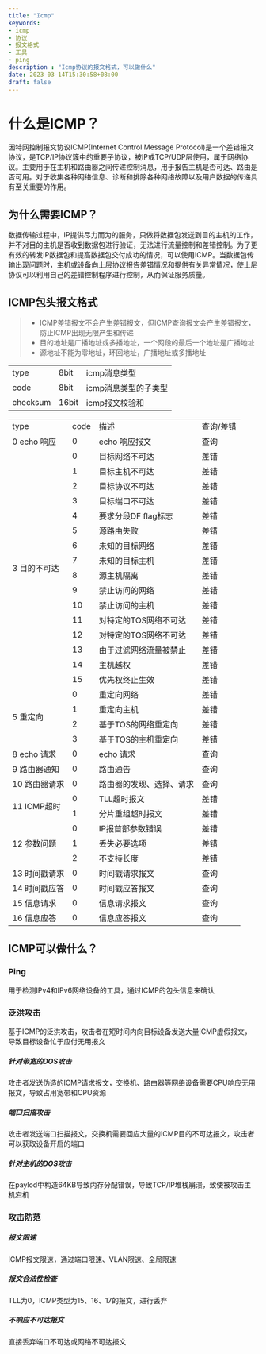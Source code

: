 ```yaml
---
title: "Icmp"
keywords:
- icmp
- 协议
- 报文格式
- 工具
- ping
description : "Icmp协议的报文格式，可以做什么"
date: 2023-03-14T15:30:58+08:00
draft: false
---
```


# 什么是ICMP？

因特网控制报文协议ICMP(Internet Control Message Protocol)是一个差错报文协议，是TCP/IP协议簇中的重要子协议，被IP或TCP/UDP层使用，属于网络协议。主要用于在主机和路由器之间传递控制消息，用于报告主机是否可达、路由是否可用。对于收集各种网络信息、诊断和排除各种网络故障以及用户数据的传递具有至关重要的作用。

## 为什么需要ICMP？
数据传输过程中，IP提供尽力而为的服务，只做将数据包发送到目的主机的工作，并不对目的主机是否收到数据包进行验证，无法进行流量控制和差错控制。为了更有效的转发IP数据包和提高数据包交付成功的情况，可以使用ICMP。当数据包传输出现问题时，主机或设备向上层协议报告差错情况和提供有关异常情况，使上层协议可以利用自己的差错控制程序进行控制，从而保证服务质量。

## ICMP包头报文格式

> - ICMP差错报文不会产生差错报文，但ICMP查询报文会产生差错报文，防止ICMP出现无限产生和传递
> - 目的地址是广播地址或多播地址，一个网段的最后一个地址是广播地址
> - 源地址不能为零地址，环回地址，广播地址或多播地址

<table>
    <tr>
        <td>type</td>
        <td>8bit</td>
        <td>icmp消息类型</td>
    </tr>
    <tr>
        <td>code</td>
        <td>8bit</td>
        <td>icmp消息类型的子类型</td>
    </tr>
    <tr>
        <td>checksum</td>
        <td>16bit</td>
        <td>icmp报文校验和</td>
    </tr>
</table>

<table>
    <tr>
        <td>type</td>
        <td>code</td>
        <td>描述</td>
        <td>查询/差错</td>
    </tr>
    <tr>
        <td>0 echo 响应</td>
        <td>0</td>
        <td>echo 响应报文</td>
        <td>查询</td>
    </tr>
    <tr>
        <td rowspan="16">3 目的不可达</td>
        <td>0</td>
        <td>目标网络不可达</td>
        <td>差错</td>
    </tr>
    <tr>
        <td>1</td>
        <td>目标主机不可达</td>
        <td>差错</td>
    </tr>
    <tr>
        <td>2</td>
        <td>目标协议不可达</td>
        <td>差错</td>
    </tr>
    <tr>
        <td>3</td>
        <td>目标端口不可达</td>
        <td>差错</td>
    </tr>
    <tr>
        <td>4</td>
        <td>要求分段DF flag标志</td>
        <td>差错</td>
    </tr>
    <tr>
        <td>5</td>
        <td>源路由失败</td>
        <td>差错</td>
    </tr>
    <tr>
        <td>6</td>
        <td>未知的目标网络</td>
        <td>差错</td>
    </tr>
    <tr>
        <td>7</td>
        <td>未知的目标主机</td>
        <td>差错</td>
    </tr>
    <tr>
        <td>8</td>
        <td>源主机隔离</td>
        <td>差错</td>
    </tr>
    <tr>
        <td>9</td>
        <td>禁止访问的网络</td>
        <td>差错</td>
    </tr>
    <tr>
        <td>10</td>
        <td>禁止访问的主机</td>
        <td>差错</td>
    </tr>
    <tr>
        <td>11</td>
        <td>对特定的TOS网络不可达</td>
        <td>差错</td>
    </tr>
    <tr>
        <td>12</td>
        <td>对特定的TOS网络不可达</td>
        <td>差错</td>
    </tr>
    <tr>
        <td>13</td>
        <td>由于过滤网络流量被禁止</td>
        <td>差错</td>
    </tr>
    <tr>
        <td>14</td>
        <td>主机越权</td>
        <td>差错</td>
    </tr>
    <tr>
        <td>15</td>
        <td>优先权终止生效</td>
        <td>差错</td>
    </tr>
    <tr>
        <td rowspan="4">5 重定向</td>
        <td>0</td>
        <td>重定向网络</td>
        <td>差错</td>
    </tr>
    <tr>
        <td>1</td>
        <td>重定向主机</td>
        <td>差错</td>
    </tr>
    <tr>
        <td>2</td>
        <td>基于TOS的网络重定向</td>
        <td>差错</td>
    </tr>
    <tr>
        <td>3</td>
        <td>基于TOS的主机重定向</td>
        <td>差错</td>
    </tr>
    <tr>
        <td>8 echo 请求</td>
        <td>0</td>
        <td>echo 请求</td>
        <td>查询</td>
    </tr>
    <tr>
        <td>9 路由器通知</td>
        <td>0</td>
        <td>路由通告</td>
        <td>查询</td>
    </tr>
    <tr>
        <td>10 路由器请求</td>
        <td>0</td>
        <td>路由器的发现、选择、请求</td>
        <td>查询</td>
    </tr>
    <tr>
        <td rowspan="2">11 ICMP超时</td>
        <td>0</td>
        <td>TLL超时报文</td>
        <td>差错</td>
    </tr>
    <tr>
        <td>1</td>
        <td>分片重组超时报文</td>
        <td>差错</td>
    </tr>
    <tr>
        <td rowspan="3">12 参数问题</td>
        <td>0</td>
        <td>IP报首部参数错误</td>
        <td>差错</td>
    </tr>
    <tr>
        <td>1</td>
        <td>丢失必要选项</td>
        <td>差错</td>
    </tr>
    <tr>
        <td>2</td>
        <td>不支持长度</td>
        <td>差错</td>
    </tr>
    <tr>
        <td>13 时间戳请求</td>
        <td>0</td>
        <td>时间戳请求报文</td>
        <td>查询</td>
    </tr>
    <tr>
        <td>14 时间戳应答</td>
        <td>0</td>
        <td>时间戳应答报文</td>
        <td>查询</td>
    </tr>
    <tr>
        <td>15 信息请求</td>
        <td>0</td>
        <td>信息请求报文</td>
        <td>查询</td>
    </tr>
    <tr>
        <td>16 信息应答</td>
        <td>0</td>
        <td>信息应答报文</td>
        <td>查询</td>
    </tr>
</table>

## ICMP可以做什么？
### Ping
用于检测IPv4和IPv6网络设备的工具，通过ICMP的包头信息来确认

### 泛洪攻击
基于ICMP的泛洪攻击，攻击者在短时间内向目标设备发送大量ICMP虚假报文，导致目标设备忙于应付无用报文
##### 针对带宽的DOS攻击
攻击者发送伪造的ICMP请求报文，交换机、路由器等网络设备需要CPU响应无用报文，导致占用宽带和CPU资源
##### 端口扫描攻击
攻击者发送端口扫描报文，交换机需要回应大量的ICMP目的不可达报文，攻击者可以获取设备开启的端口
##### 针对主机的DOS攻击
在paylod中构造64KB导致内存分配错误，导致TCP/IP堆栈崩溃，致使被攻击主机宕机

### 攻击防范
##### 报文限速
ICMP报文限速，通过端口限速、VLAN限速、全局限速
##### 报文合法性检查
TLL为0，ICMP类型为15、16、17的报文，进行丢弃
##### 不响应不可达报文
直接丢弃端口不可达或网络不可达报文
















